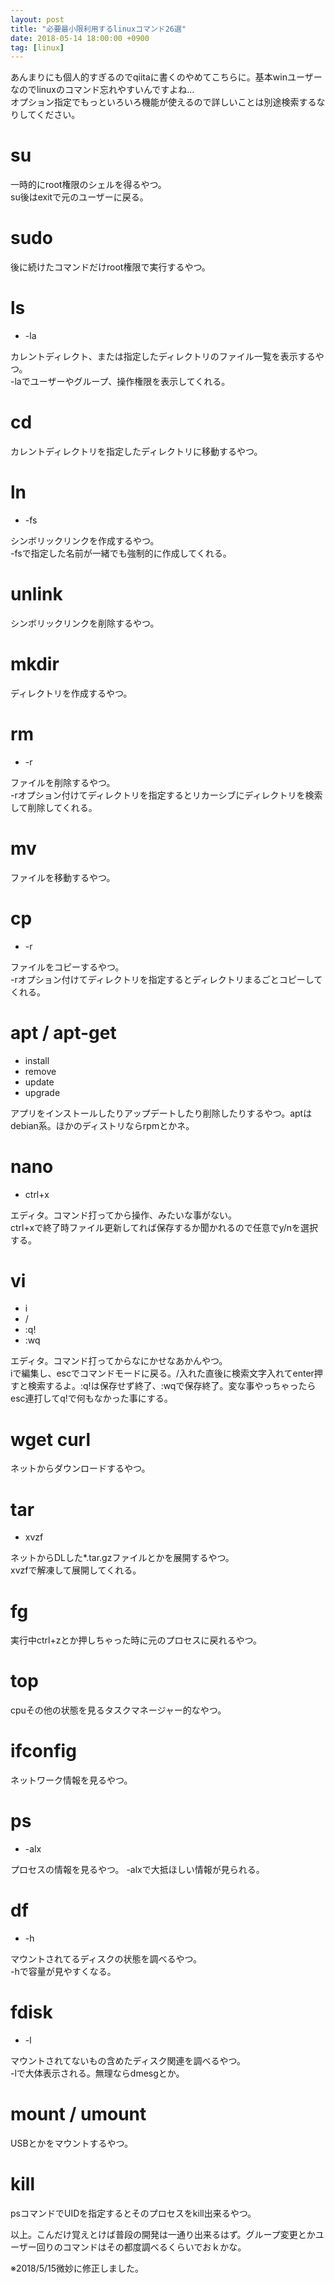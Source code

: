 ```yaml
---
layout: post
title: "必要最小限利用するlinuxコマンド26選"
date: 2018-05-14 18:00:00 +0900
tag: [linux]
---
```


あんまりにも個人的すぎるのでqiitaに書くのやめてこちらに。基本winユーザーなのでlinuxのコマンド忘れやすいんですよね…  
オプション指定でもっといろいろ機能が使えるので詳しいことは別途検索するなりしてください。  

# su

一時的にroot権限のシェルを得るやつ。  
su後はexitで元のユーザーに戻る。

# sudo

後に続けたコマンドだけroot権限で実行するやつ。

# ls

* -la

カレントディレクト、または指定したディレクトリのファイル一覧を表示するやつ。  
-laでユーザーやグループ、操作権限を表示してくれる。

# cd

カレントディレクトリを指定したディレクトリに移動するやつ。

# ln

* -fs

シンボリックリンクを作成するやつ。  
-fsで指定した名前が一緒でも強制的に作成してくれる。

# unlink

シンボリックリンクを削除するやつ。

# mkdir

ディレクトリを作成するやつ。

# rm

* -r

ファイルを削除するやつ。  
-rオプション付けてディレクトリを指定するとリカーシブにディレクトリを検索して削除してくれる。

# mv

ファイルを移動するやつ。

# cp

* -r

ファイルをコピーするやつ。  
-rオプション付けてディレクトリを指定するとディレクトリまるごとコピーしてくれる。

# apt / apt-get

* install
* remove
* update
* upgrade

アプリをインストールしたりアップデートしたり削除したりするやつ。aptはdebian系。ほかのディストリならrpmとかネ。

# nano

* ctrl+x

エディタ。コマンド打ってから操作、みたいな事がない。  
ctrl+xで終了時ファイル更新してれば保存するか聞かれるので任意でy/nを選択する。

# vi

* i
* /
* :q!
* :wq

エディタ。コマンド打ってからなにかせなあかんやつ。  
iで編集し、escでコマンドモードに戻る。/入れた直後に検索文字入れてenter押すと検索するよ。:q!は保存せず終了、:wqで保存終了。変な事やっちゃったらesc連打してq!で何もなかった事にする。

# wget curl

ネットからダウンロードするやつ。  

# tar

* xvzf

ネットからDLした*.tar.gzファイルとかを展開するやつ。  
xvzfで解凍して展開してくれる。

# fg

実行中ctrl+zとか押しちゃった時に元のプロセスに戻れるやつ。

# top

cpuその他の状態を見るタスクマネージャー的なやつ。

# ifconfig

ネットワーク情報を見るやつ。

# ps

* -alx

プロセスの情報を見るやつ。
-alxで大抵ほしい情報が見られる。

# df

* -h

マウントされてるディスクの状態を調べるやつ。  
-hで容量が見やすくなる。

# fdisk

* -l

マウントされてないもの含めたディスク関連を調べるやつ。  
-lで大体表示される。無理ならdmesgとか。

# mount / umount

USBとかをマウントするやつ。

# kill

psコマンドでUIDを指定するとそのプロセスをkill出来るやつ。

以上。こんだけ覚えとけば普段の開発は一通り出来るはず。グループ変更とかユーザー回りのコマンドはその都度調べるくらいでおｋかな。  

※2018/5/15微妙に修正しました。